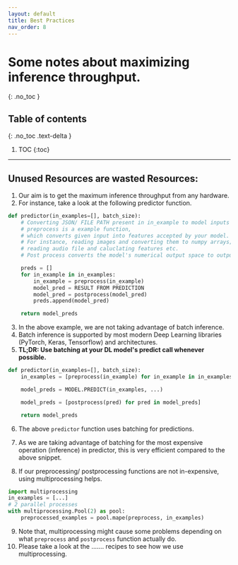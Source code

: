 ```yaml
---
layout: default
title: Best Practices
nav_order: 8
---
```


# Some notes about maximizing inference throughput.
{: .no_toc }

## Table of contents
{: .no_toc .text-delta }

1. TOC
{:toc}

---

## Unused Resources are wasted Resources:
1. Our aim is to get the maximum inference throughput from any hardware.
2. For instance, take a look at the following predictor function.
```python
def predictor(in_examples=[], batch_size):
    # Converting JSON/ FILE PATH present in in_example to model inputs
    # preprocess is a example function,
    # which converts given input into features accepted by your model.
    # For instance, reading images and converting them to numpy arrays;
    # reading audio file and caluclating features etc.
    # Post process converts the model's numerical output space to outputs

    preds = []
    for in_example in in_examples:
        in_example = preprocess(in_example)
        model_pred = RESULT FROM PREDICTION
        model_pred = postprocess(model_pred)
        preds.append(model_pred)

    return model_preds
```

3. In the above example, we are not taking advantage of batch inference.
4. Batch inference is supported by most modern Deep Learning libraries (PyTorch, Keras, Tensorflow) and architectures.
5. **TL;DR: Use batching at your DL model's predict call whenever possible.**

```python
def predictor(in_examples=[], batch_size):
    in_examples = [preprocess(in_example) for in_example in in_examples]

    model_preds = MODEL.PREDICT(in_examples, ...)

    model_preds = [postprocess(pred) for pred in model_preds]

    return model_preds
```

6. The above `predictor` function uses batching for predictions.
7. As we are taking advantage of batching for the most expensive operation (inference) in predictor, this is very efficient compared to the above snippet.

8. If our preprocessing/ postprocessing functions are not in-expensive, using multiprocessing helps.
```python
import multiprocessing
in_examples = [...]
# 2 parallel processes
with multiprocessing.Pool(2) as pool:
    preprocessed_examples = pool.mape(preprocess, in_examples)
```
9. Note that, multiprocessing might cause some problems depending on what `preprocess` and `postprocess` function actually do. 
10. Please take a look at the ....... recipes to see how we use multiprocessing.